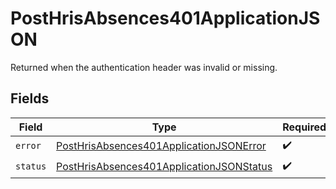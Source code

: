 # PostHrisAbsences401ApplicationJSON

Returned when the authentication header was invalid or missing.


## Fields

| Field                                                                                                           | Type                                                                                                            | Required                                                                                                        | Description                                                                                                     |
| --------------------------------------------------------------------------------------------------------------- | --------------------------------------------------------------------------------------------------------------- | --------------------------------------------------------------------------------------------------------------- | --------------------------------------------------------------------------------------------------------------- |
| `error`                                                                                                         | [PostHrisAbsences401ApplicationJSONError](../../models/operations/posthrisabsences401applicationjsonerror.md)   | :heavy_check_mark:                                                                                              | N/A                                                                                                             |
| `status`                                                                                                        | [PostHrisAbsences401ApplicationJSONStatus](../../models/operations/posthrisabsences401applicationjsonstatus.md) | :heavy_check_mark:                                                                                              | N/A                                                                                                             |